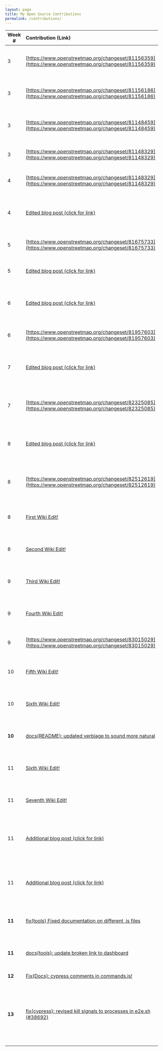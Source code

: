 ```yaml
---
layout: page
title: My Open Source Contributions
permalink: /contributions/
---
```


<!--
The first column, Contribution, must be a hyperlink to the actual contribution,
such as the Wikipedia edit or pull request, etc., with a suitable name.
Type of the contribution should be "Wikipedia edit", "OpenStreet Map feature",
"Project Documentation", "Project Code", "Blog Edit", etc.

The Description should include a brief summary of what you did.

Replace the first row below with your contribution and add new ones below it
following the same syntax.

-->

| Week #       | Contribution (Link)  | Type  | Description |
|---|:---|:---|:---|
|  3   | [https://www.openstreetmap.org/changeset/81156359](https://www.openstreetmap.org/changeset/81156359)    | OpenStreet Map feature   |   I added a supermarket to the open source webpage Openstreet maps.    |
|  3  | [https://www.openstreetmap.org/changeset/81156186](https://www.openstreetmap.org/changeset/81156186)    | OpenStreet Map feature   |   I added a restaurant to the open source webpage Openstreet maps.    |
|  3  | [https://www.openstreetmap.org/changeset/81148459](https://www.openstreetmap.org/changeset/81148459)    | OpenStreet Map feature   |   I added a fast-food restaurant to the open source webpage Openstreet maps.    |
|  3  | [https://www.openstreetmap.org/changeset/81148329](https://www.openstreetmap.org/changeset/81148329)    | OpenStreet Map feature   |   I added a house to the open source webpage Openstreet maps.    |
|  4  | [https://www.openstreetmap.org/changeset/81148329](https://www.openstreetmap.org/changeset/81148329)    | OpenStreet Map feature   |   I added a house to the open source webpage Openstreet maps.    |
|  4  | [Edited blog post (click for link)](https://github.com/hunter-college-ossd-spr-2020/chislee0708-weekly/blob/gh-pages/_posts/2020-02-16-week03.md) | Edited chislee0708 Blog! | I edited chislee0708's blog for grammatical mistakes and nuances! |  
|  5  | [https://www.openstreetmap.org/changeset/81675733](https://www.openstreetmap.org/changeset/81675733)    | OpenStreet Map feature   |   I added a post office to the open source webpage Openstreet maps.    |
|  5  | [Edited blog post (click for link)](https://github.com/hunter-college-ossd-spr-2020/Ks5810-weekly/blob/gh-pages/_posts/2020-03-01-week05.md)    | Edited Ks5810's blog | I edited Ks5810's blog for grammatical mistakes! |
|  6  | [Edited blog post (click for link)](https://github.com/hunter-college-ossd-spr-2020/MichelleLucero-weekly/blob/gh-pages/_posts/2020-03-01-week05.md) | Edited MichelleLuceros's blog | I edited MichelleLuceros's blog for grammatical mistakes and nuances! |
|  6 |[https://www.openstreetmap.org/changeset/81957603](https://www.openstreetmap.org/changeset/81957603)    | OpenStreet Map feature  |   I added a nail parlor to the open source webpage Openstreet maps.    |
|  7 |[Edited blog post (click for link)](https://github.com/hunter-college-ossd-spr-2020/ElijahCano33-weekly/blob/gh-pages/_posts/2020-03-01-week05.md)| Edited ElijahCano33's blog | I edited ElijahCano33's blog for grammatical mistakes and nuances!|
|  7 |[https://www.openstreetmap.org/changeset/82325085](https://www.openstreetmap.org/changeset/82325085)    | OpenStreet Map feature   |  I added a cafe/restaurant, I typically go to, to the open source webpage Openstreet maps.  |
|  8 |[Edited blog post (click for link)](https://github.com/hunter-college-ossd-spr-2020/Megamega53-weekly/blob/gh-pages/_posts/2020-03-08-week06.md)    | Edited Megamega53 | I edited Megamega53's blog for grammatical mistakes and nuances!  |
|  8 |[https://www.openstreetmap.org/changeset/82512619](https://www.openstreetmap.org/changeset/82512619)    | OpenStreet Map feature  |  I added a variety store that I typically go to, to the open source webpage Openstreet maps.  |
|  8 |[First Wiki Edit!](https://en.wikipedia.org/w/index.php?title=Alan_Turing&oldid=947592937) | Wiki Edit| I edited Alan Turing's wiki for grammatical mistakes and nuances. |
|  8 |[Second Wiki Edit!](https://en.wikipedia.org/w/index.php?title=Bard_High_School_Early_College&oldid=947593097) |Wiki Edit| I edited Bard High School Early College's wiki for grammatical mistakes. |
|  9 |[Third Wiki Edit!](https://en.wikipedia.org/w/index.php?title=Big_O_notation&oldid=948825518) | Wiki Edit| I edited Big O notation's wiki for grammatical mistakes and nuances. |
|  9 |[Fourth Wiki Edit!](https://en.wikipedia.org/w/index.php?title=Abstract_data_type&oldid=948827345) |Wiki Edit| I edited Abstract Data Types's wiki for grammatical mistakes and nuances. |
|  9 |[https://www.openstreetmap.org/changeset/83015029](https://www.openstreetmap.org/changeset/83015029) |Open Street Maps| I added a starbucks coffee shop near Hunter College! |
| 10 |[Fifth Wiki Edit!](https://en.wikipedia.org/w/index.php?title=Stack_(abstract_data_type)&oldid=952025793) |Wiki Edit!| I edited Stack's wiki for grammatical mistakes and nuances. |
| 10 |[Sixth Wiki Edit!](https://en.wikipedia.org/w/index.php?title=Queue_(abstract_data_type)&oldid=952026304) |Wiki Edit!| I edited Queue's Wiki for grammatical mistakes and nuances!!|
| **10** |[docs(README): updated verbiage to sound more natural](https://github.com/freeCodeCamp/freeCodeCamp/pull/38561)|**freeCodeCamp's Contribution!**|I updated verbiage to sound more natural in freeCodeCamp's README.md|
| 11 |[Sixth Wiki Edit!](https://en.wikipedia.org/w/index.php?title=HeLa&oldid=953193135) | Wiki Edit!! | I edited HeLa's wiki for grammaticatical mistakes and nuances. |
| 11 |[Seventh Wiki Edit!](https://en.wikipedia.org/w/index.php?title=Depth-first_search&oldid=953198849)| Wiki Edit!!| I edited Depth-first search's wiki for grammatical mistakes and nuances.|
| 11 |[Additional blog post (click for link)](https://github.com/hunter-college-ossd-spr-2020/ElijahCano33-weekly/pull/10/files)|Edited ElijahCano33's blog!  | I edited ElijahCano33's blog for grammatical mistakes, nuances and clarification! |
| 11 |[Additional blog post (click for link)](https://github.com/hunter-college-ossd-spr-2020/matter13311-weekly/pull/3/files)| Edited matter13311's blog!| I edited matter13311's blog for grammatical mistakes, nuances and clarification!  |
| **11** |[fix(tools) Fixed documentation on different .js files ](https://github.com/freeCodeCamp/freeCodeCamp/pull/38642)|**freeCodeCamp's contribution!** | I revised several comments on different .js files in the tools directory|
| **11** |[docs(tools): update broken link to dashboard](https://github.com/freeCodeCamp/freeCodeCamp/pull/38643)|**freeCodeCamp's contribution!**| Re-wrote an entire description and included a link to contributions!|
| **12** |[Fix(Docs): cypress comments in commands.js!](https://github.com/freeCodeCamp/freeCodeCamp/pull/38724)|**freeCodeCamp's contribution!**| Fixed a comment in commands.js| 
| **13** |[fix(cypress): revised kill signals to processes in e2e.sh (#38692)]()|**freeCodeCamp's contribution!**|Created a script that kills processes collectively rather than sequentially. This in turn allows for quicker integration of new processes in the future .|





  






